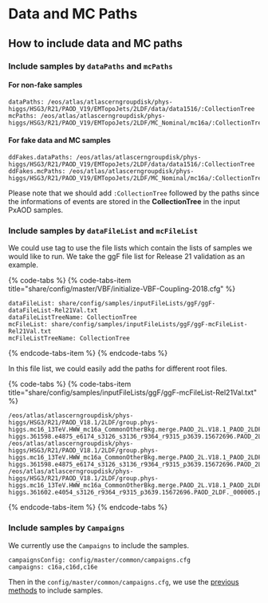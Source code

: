 # Data and MC Paths

## How to include data and MC paths

### Include samples by `dataPaths` and `mcPaths`

#### For non-fake samples

```text
dataPaths: /eos/atlas/atlascerngroupdisk/phys-higgs/HSG3/R21/PAOD_V19/EMTopoJets/2LDF/data/data1516/:CollectionTree
mcPaths: /eos/atlas/atlascerngroupdisk/phys-higgs/HSG3/R21/PAOD_V19/EMTopoJets/2LDF/MC_Nominal/mc16a/:CollectionTree
```

#### For fake data and MC samples

```text
ddFakes.dataPaths: /eos/atlas/atlascerngroupdisk/phys-higgs/HSG3/R21/PAOD_V19/EMTopoJets/2LDF/data/data1516/:CollectionTree
ddFakes.mcPaths: /eos/atlas/atlascerngroupdisk/phys-higgs/HSG3/R21/PAOD_V19/EMTopoJets/2LDF/MC_Nominal/mc16a/:CollectionTree
```

Please note that we should add `:CollectionTree` followed by the paths since the informations of events are stored in the **CollectionTree** in the input PxAOD samples. 

### Include samples by `dataFileList` and `mcFileList`

We could use tag to use the file lists which contain the lists of samples we would like to run.  We take the ggF file list for Release 21 validation as an example. 

{% code-tabs %}
{% code-tabs-item title="share/config/master/VBF/initialize-VBF-Coupling-2018.cfg" %}
```text
dataFileList: share/config/samples/inputFileLists/ggF/ggF-dataFileList-Rel21Val.txt
dataFileListTreeName: CollectionTree
mcFileList: share/config/samples/inputFileLists/ggF/ggF-mcFileList-Rel21Val.txt
mcFileListTreeName: CollectionTree
```
{% endcode-tabs-item %}
{% endcode-tabs %}

In this file list, we could easily add the paths for different root files.

{% code-tabs %}
{% code-tabs-item title="share/config/samples/inputFileLists/ggF/ggF-mcFileList-Rel21Val.txt" %}
```text
/eos/atlas/atlascerngroupdisk/phys-higgs/HSG3/R21/PAOD_V18.1/2LDF/group.phys-higgs.mc16_13TeV.HWW_mc16a_CommonOtherBkg.merge.PAOD_2L.V18.1_PAOD_2LDF/group.phys-higgs.361598.e4875_e6174_s3126_s3136_r9364_r9315_p3639.15672696.PAOD_2LDF._000054.pool.root
/eos/atlas/atlascerngroupdisk/phys-higgs/HSG3/R21/PAOD_V18.1/2LDF/group.phys-higgs.mc16_13TeV.HWW_mc16a_CommonOtherBkg.merge.PAOD_2L.V18.1_PAOD_2LDF/group.phys-higgs.361598.e4875_e6174_s3126_s3136_r9364_r9315_p3639.15672696.PAOD_2LDF._000063.pool.root
/eos/atlas/atlascerngroupdisk/phys-higgs/HSG3/R21/PAOD_V18.1/2LDF/group.phys-higgs.mc16_13TeV.HWW_mc16a_CommonOtherBkg.merge.PAOD_2L.V18.1_PAOD_2LDF/group.phys-higgs.361602.e4054_s3126_r9364_r9315_p3639.15672696.PAOD_2LDF._000005.pool.root
```
{% endcode-tabs-item %}
{% endcode-tabs %}

### Include samples by `Campaigns`

We currently use the `Campaigns` to include the samples. 

```text
campaignsConfig: config/master/common/campaigns.cfg
campaigns: c16a,c16d,c16e
```

Then in the `config/master/common/campaigns.cfg`, we use the [previous methods](data-and-mc-paths.md#include-samples-by-datapaths-and-mcpaths) to include samples.

